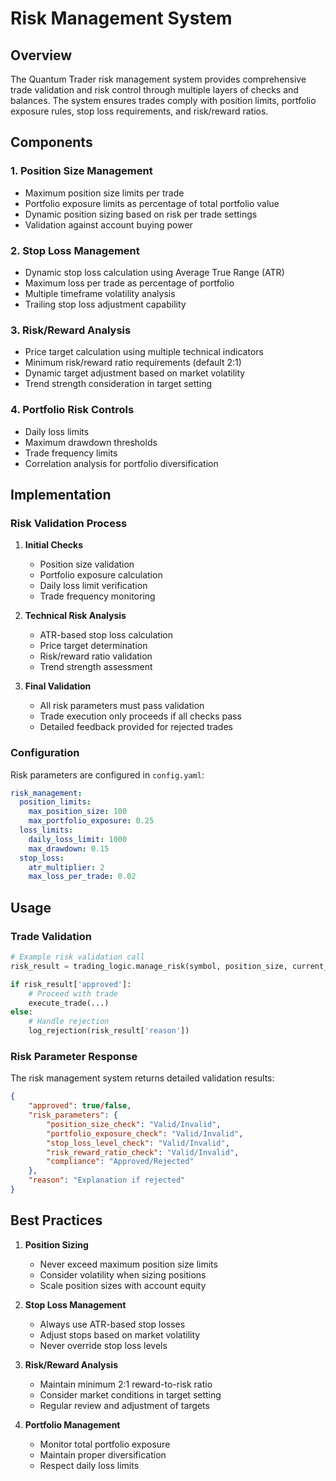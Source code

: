 # Risk Management System

## Overview
The Quantum Trader risk management system provides comprehensive trade validation and risk control through multiple layers of checks and balances. The system ensures trades comply with position limits, portfolio exposure rules, stop loss requirements, and risk/reward ratios.

## Components

### 1. Position Size Management
- Maximum position size limits per trade
- Portfolio exposure limits as percentage of total portfolio value
- Dynamic position sizing based on risk per trade settings
- Validation against account buying power

### 2. Stop Loss Management
- Dynamic stop loss calculation using Average True Range (ATR)
- Maximum loss per trade as percentage of portfolio
- Multiple timeframe volatility analysis
- Trailing stop loss adjustment capability

### 3. Risk/Reward Analysis
- Price target calculation using multiple technical indicators
- Minimum risk/reward ratio requirements (default 2:1)
- Dynamic target adjustment based on market volatility
- Trend strength consideration in target setting

### 4. Portfolio Risk Controls
- Daily loss limits
- Maximum drawdown thresholds
- Trade frequency limits
- Correlation analysis for portfolio diversification

## Implementation

### Risk Validation Process
1. **Initial Checks**
   - Position size validation
   - Portfolio exposure calculation
   - Daily loss limit verification
   - Trade frequency monitoring

2. **Technical Risk Analysis**
   - ATR-based stop loss calculation
   - Price target determination
   - Risk/reward ratio validation
   - Trend strength assessment

3. **Final Validation**
   - All risk parameters must pass validation
   - Trade execution only proceeds if all checks pass
   - Detailed feedback provided for rejected trades

### Configuration
Risk parameters are configured in `config.yaml`:
```yaml
risk_management:
  position_limits:
    max_position_size: 100
    max_portfolio_exposure: 0.25
  loss_limits:
    daily_loss_limit: 1000
    max_drawdown: 0.15
  stop_loss:
    atr_multiplier: 2
    max_loss_per_trade: 0.02
```

## Usage

### Trade Validation
```python
# Example risk validation call
risk_result = trading_logic.manage_risk(symbol, position_size, current_price)

if risk_result['approved']:
    # Proceed with trade
    execute_trade(...)
else:
    # Handle rejection
    log_rejection(risk_result['reason'])
```

### Risk Parameter Response
The risk management system returns detailed validation results:
```json
{
    "approved": true/false,
    "risk_parameters": {
        "position_size_check": "Valid/Invalid",
        "portfolio_exposure_check": "Valid/Invalid",
        "stop_loss_level_check": "Valid/Invalid",
        "risk_reward_ratio_check": "Valid/Invalid",
        "compliance": "Approved/Rejected"
    },
    "reason": "Explanation if rejected"
}
```

## Best Practices

1. **Position Sizing**
   - Never exceed maximum position size limits
   - Consider volatility when sizing positions
   - Scale position sizes with account equity

2. **Stop Loss Management**
   - Always use ATR-based stop losses
   - Adjust stops based on market volatility
   - Never override stop loss levels

3. **Risk/Reward Analysis**
   - Maintain minimum 2:1 reward-to-risk ratio
   - Consider market conditions in target setting
   - Regular review and adjustment of targets

4. **Portfolio Management**
   - Monitor total portfolio exposure
   - Maintain proper diversification
   - Respect daily loss limits
